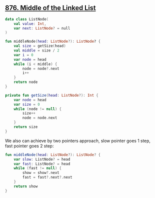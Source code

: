 ## [876. Middle of the Linked List](https://leetcode.com/problems/middle-of-the-linked-list/)

```kotlin
data class ListNode(
    val value: Int,
    var next: ListNode? = null
)

fun middleNode(head: ListNode?): ListNode? {
    val size = getSize(head)
    val middle = size / 2
    var i = 0
    var node = head
    while (i < middle) {
        node = node?.next
        i++
    }
    return node
}

private fun getSize(head: ListNode?): Int {
    var node = head
    var size = 0
    while (node != null) {
        size++
        node = node.next
    }
    return size
}
```

We also can achieve by two pointers approach, slow pointer goes 1 step, fast pointer goes 2 step:

```kotlin
fun middleNode(head: ListNode?): ListNode? {
    var slow: ListNode? = head
    var fast: ListNode? = head
    while (fast != null) {
        show = show?.next
        fast = fast?.next?.next
    }
    return show
}
```